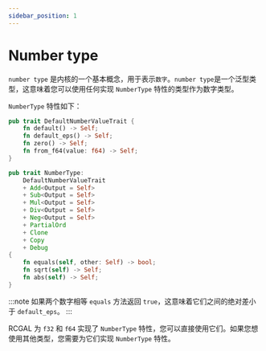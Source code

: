 ```yaml
---
sidebar_position: 1
---
```


# Number type

`number type` 是内核的一个基本概念，用于表示`数字`。`number type`是一个泛型类型，这意味着您可以使用任何实现 `NumberType` 特性的类型作为数字类型。

`NumberType` 特性如下：

```rust
pub trait DefaultNumberValueTrait {
    fn default() -> Self;
    fn default_eps() -> Self;
    fn zero() -> Self;
    fn from_f64(value: f64) -> Self;
}

pub trait NumberType:
    DefaultNumberValueTrait
    + Add<Output = Self>
    + Sub<Output = Self>
    + Mul<Output = Self>
    + Div<Output = Self>
    + Neg<Output = Self>
    + PartialOrd
    + Clone
    + Copy
    + Debug
{
    fn equals(self, other: Self) -> bool;
    fn sqrt(self) -> Self;
    fn abs(self) -> Self;
}
```

:::note
如果两个数字相等 `equals` 方法返回 `true`，这意味着它们之间的绝对差小于 `default_eps`。
:::

RCGAL 为 `f32` 和 `f64` 实现了 `NumberType` 特性，您可以直接使用它们。如果您想使用其他类型，您需要为它们实现 `NumberType` 特性。
